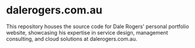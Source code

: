 # dalerogers.com.au
 This repository houses the source code for Dale Rogers' personal portfolio website, showcasing his expertise in service design, management consulting, and cloud solutions at dalerogers.com.au.

